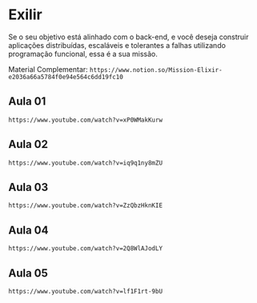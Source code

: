 # Exilir

Se o seu objetivo está alinhado com o back-end, e você deseja construir aplicações distribuídas, escaláveis e tolerantes a falhas utilizando programação funcional, essa é a sua missão.

Material Complementar: `https://www.notion.so/Mission-Elixir-e2036a66a5784f0e94e564c6dd19fc10`

## Aula 01

`https://www.youtube.com/watch?v=xP0WMakKurw`

## Aula 02

`https://www.youtube.com/watch?v=iq9q1ny8mZU`

## Aula 03

`https://www.youtube.com/watch?v=ZzQbzHknKIE`

## Aula 04

`https://www.youtube.com/watch?v=2Q8WlAJodLY`

## Aula 05

`https://www.youtube.com/watch?v=lf1F1rt-9bU`
